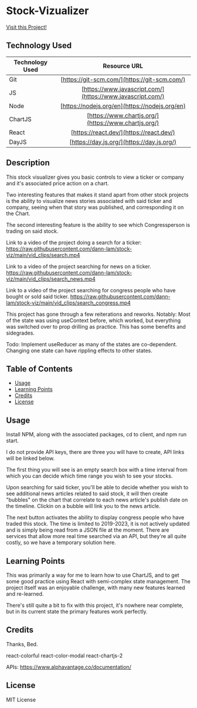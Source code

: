 # Stock-Vizualizer
[Visit this Project!](https://dann-lam.github.io/stock-viz/)  
## Technology Used

| Technology Used |                        Resource URL                        |
| --------------- | :--------------------------------------------------------: |
| Git             |        [https://git-scm.com/](https://git-scm.com/)        |
| JS              | [https://www.javascript.com/](https://www.javascript.com/) |
| Node            |       [https://nodejs.org/en](https://nodejs.org/en)       |
| ChartJS         |    [https://www.chartjs.org/](https://www.chartjs.org/)    |
| React           |          [https://react.dev/](https://react.dev/)          |
| DayJS           |         [https://day.js.org/](https://day.js.org/)         |

## Description

This stock visualizer gives you basic controls to view a ticker or company and it's associated price action on a chart.

Two interesting features that makes it stand apart from other stock projects is the ability to visualize news stories associated with said ticker and company, seeing when that story was published, and corresponding it on the Chart.

The second interesting feature is the ability to see which Congressperson is trading on said stock.

Link to a video of the project doing a search for a ticker:
https://raw.githubusercontent.com/dann-lam/stock-viz/main/vid_clips/search.mp4

Link to a video of the project searching for news on a ticker.
https://raw.githubusercontent.com/dann-lam/stock-viz/main/vid_clips/search_news.mp4

Link to a video of the project searching for congress people who have bought or sold said ticker.
https://raw.githubusercontent.com/dann-lam/stock-viz/main/vid_clips/search_congress.mp4

This project has gone through a few reiterations and reworks.
Notably: Most of the state was using useContext before, which worked, but everything was switched over to prop drilling as practice. This has some benefits and sidegrades.

Todo: Implement useReducer as many of the states are co-dependent. Changing one state can have rippling effects to other states.

## Table of Contents

- [Usage](#usage)
- [Learning Points](#learning-points)
- [Credits](#credits)
- [License](#license)

## Usage

Install NPM, along with the associated packages, cd to client, and npm run start.

I do not provide API keys, there are three you will have to create, API links will be linked below.

The first thing you will see is an empty search box with a time interval from which you can decide which time range you wish to see your stocks.

Upon searching for said ticker, you'll be able to decide whether you wish to see additional news articles related to said stock, it will then create "bubbles" on the chart that correlate to each news article's publish date on the timeline.
Clickin on a bubble will link you to the news article.

The next button activates the ability to display congress people who have traded this stock.
The time is limited to 2019-2023, it is not actively updated and is simply being read from a JSON file at the moment.
There are services that allow more real time searched via an API, but they're all quite costly, so we have a temporary solution here.

## Learning Points

This was primarily a way for me to learn how to use ChartJS, and to get some good practice using React with semi-complex state management. The project itself was an enjoyable challenge, with many new features learned and re-learned.

There's still quite a bit to fix with this project, it's nowhere near complete, but in its current state the primary features work perfectly.

## Credits

Thanks, Bed.

react-colorful
react-color-modal
react-chartjs-2

APIs:
https://www.alphavantage.co/documentation/

## License

MIT License
